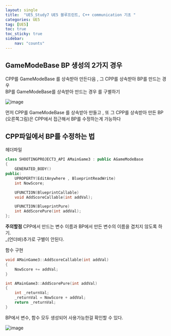 ```yaml
---
layout: single
title:  "UE5_Study7 UE5 블루프린트, C++ communication 기초 "
categories: UE5
tag: [UE5]
toc: true
toc_sticky: true
sidebar:
    nav: "counts"
---
```


## GameModeBase BP 생성의 2가지 경우

CPP를 GameModeBase 를 상속받아 만든다음 , 그 CPP를 상속받아 BP를 만드는 경우  
BP를 GameModeBase를 상속받아 만드는 경우 를 구별하기  

![image](https://github.com/silverlnng/DatastructureStudy/assets/112385982/3ad70f8e-1ce2-4a2d-85fd-6ff3ecc10f2f)

먼저 CPP를 GameModeBase 를 상속받아 만들고 , 또 그 CPP를 상속받아 만든 BP (오른쪽그림)은 CPP에서 접근해서 BP를 수정하는게 가능하다 

## CPP파일에서 BP를 수정하는 법

헤더파일  

```cpp
class SHOOTINGPROJECT3_API AMainGame3 : public AGameModeBase
{
	GENERATED_BODY()
public:
	UPROPERTY(EditAnywhere , BlueprintReadWrite)
	int NowScore;

	UFUNCTION(BlueprintCallable)
	void AddScoreCallable(int addVal);

	UFUNCTION(BlueprintPure)
	int AddScorePure(int addVal);
};
```
**주의할점** CPP에서 만드는 변수 이름과 BP에서 만든 변수의 이름을 겹치지 않도록 하기.  
 _(언더바)추가로 구별이 안된다.

함수 구현  

```cpp
void AMainGame3::AddScoreCallable(int addVal)
{
	NowScore += addVal;
}

int AMainGame3::AddScorePure(int addVal)
{
	int _returnVal;
	_returnVal = NowScore + addVal;
	return _returnVal;
}
```
BP에서 변수, 함수 모두 생성되어 사용가능한걸 확인할 수 있다.

![image](https://github.com/silverlnng/DatastructureStudy/assets/112385982/40666402-ed39-404d-beef-959949cee47b)